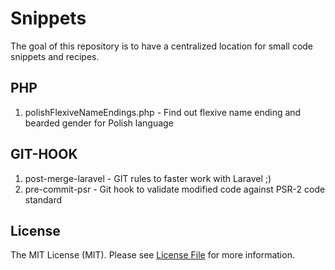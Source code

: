 # Snippets
The goal of this repository is to have a centralized location for small code snippets and recipes.

## PHP
1. polishFlexiveNameEndings.php - Find out flexive name ending and bearded gender for Polish language

## GIT-HOOK
1. post-merge-laravel - GIT rules to faster work with Laravel ;)
1. pre-commit-psr - Git hook to validate modified code against PSR-2 code standard

## License
The MIT License (MIT). Please see [License File](LICENSE.md) for more information.
